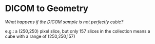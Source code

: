 # DICOM to Geometry

*What happens if the DICOM sample is not perfectly cubic?*

e.g.: a (250,250) pixel slice, but only 157 slices in the collection means a cube
with a range of (250,250,157)
